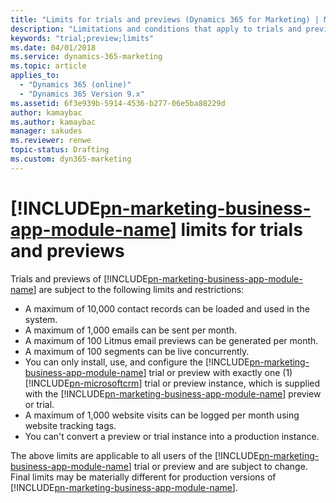```yaml
---
title: "Limits for trials and previews (Dynamics 365 for Marketing) | Microsoft Docs"
description: "Limitations and conditions that apply to trials and previews of Dynamics 365 for Marketing"
keywords: "trial;preview;limits"
ms.date: 04/01/2018
ms.service: dynamics-365-marketing
ms.topic: article
applies_to:
  - "Dynamics 365 (online)"
  - "Dynamics 365 Version 9.x"
ms.assetid: 6f3e939b-5914-4536-b277-06e5ba88229d
author: kamaybac
ms.author: kamaybac
manager: sakudes
ms.reviewer: renwe
topic-status: Drafting
ms.custom: dyn365-marketing
---
```


# [!INCLUDE[pn-marketing-business-app-module-name](../includes/pn-marketing-business-app-module-name.md)] limits for trials and previews

Trials and previews of [!INCLUDE[pn-marketing-business-app-module-name](../includes/pn-marketing-business-app-module-name.md)] are subject to the following limits and restrictions:

- A maximum of 10,000 contact records can be loaded and used in the system.
- A maximum of 1,000 emails can be sent per month.
- A maximum of 100 Litmus email previews can be generated per month.
- A maximum of 100 segments can be live concurrently.
- You can only install, use, and configure the [!INCLUDE[pn-marketing-business-app-module-name](../includes/pn-marketing-business-app-module-name.md)] trial or preview with exactly one (1) [!INCLUDE[pn-microsoftcrm](../includes/pn-dynamics-365.md)] trial or preview instance, which is supplied with the [!INCLUDE[pn-marketing-business-app-module-name](../includes/pn-marketing-business-app-module-name.md)] preview or trial.
- A maximum of 1,000 website visits can be logged per month using website tracking tags.
- You can't convert a preview or trial instance into a production instance.

The above limits are applicable to all users of the [!INCLUDE[pn-marketing-business-app-module-name](../includes/pn-marketing-business-app-module-name.md)] trial or preview and are subject to change. Final limits may be materially different for production versions of [!INCLUDE[pn-marketing-business-app-module-name](../includes/pn-marketing-business-app-module-name.md)].
